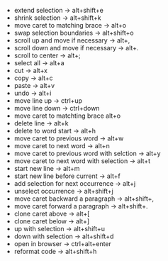 - extend selection -> alt+shift+e
- shrink selection -> alt+shift+k
- move caret to matching brace -> alt+o
- swap selection boundaries -> alt+shift+o
- scroll up and move if necessary -> alt+,
- scroll down and move if necessary -> alt+.
- scroll to center -> alt+;
- select all -> alt+a
- cut -> alt+x
- copy -> alt+c
- paste -> alt+v
- undo -> alt+i
- move line up -> ctrl+up
- move line down -> ctrl+down
- move caret to matchting brace alt+o
- delete line -> alt+k
- delete to word start -> alt+h
- move caret to previous word -> alt+w
- move caret to next word -> alt+n
- move caret to previous word with selction -> alt+y
- move caret to next word with selection -> alt+t
- start new line -> alt+m
- start new line before current -> alt+f
- add selection for next occurrence -> alt+j
- unselect occurrence -> alt+shift+j
- move caret backward a paragraph -> alt+shift+,
- move caret forward a paragraph -> alt+shift+.
- clone caret above -> alt+[
- clone caret below -> alt+]
- up with selection -> alt+shift+u
- down with selection -> alt+shift+d
- open in browser -> ctrl+alt+enter
- reformat code -> alt+shift+h
